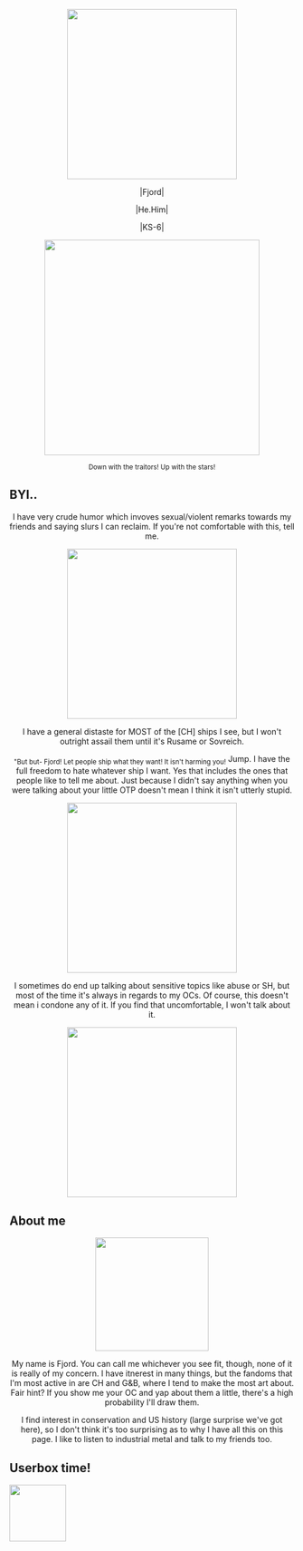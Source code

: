 <p align="center">
<img width="300" src=https://imgur.com/InXIDYK.png>
<p align="center">
|Fjord|
<p align="center">
|He.Him|
<p align="center">
|KS-6|
<p align="center">
<img width="380" src=https://imgur.com/dsNlPNH.png>
<p align="center">
<sup>Down with the traitors! Up with the stars!</sup>

## BYI..
<p align="center">
I have very crude humor which invoves sexual/violent remarks towards my friends and saying slurs I can reclaim. If you're not comfortable with this, tell me.
<p align="center">
<img width="300" src=https://imgur.com/c4W1CsZ.png>
<p align="center">
I have a general distaste for MOST of the [CH] ships I see, but I won't outright assail them until it's Rusame or Sovreich. 
<p align="center">
<sub>"But but- Fjord! Let people ship what they want! It isn't harming you!</sub> Jump. I have the full freedom to hate whatever ship I want. Yes that includes the ones that people like to tell me about. Just because I didn't say anything when you were talking about your little OTP doesn't mean I think it isn't utterly stupid.
<p align="center">
<img width="300" src=https://imgur.com/MyQdqzA.png>
<p align="center">
I sometimes do end up talking about sensitive topics like abuse or SH, but most of the time it's always in regards to my OCs. Of course, this doesn't mean i condone any of it. If you find that uncomfortable, I won't talk about it.
<p align="center">
<img width="300" src=https://imgur.com/JkSRUH3.png>


## About me
<p align="center">
<img width="200" src=https://imgur.com/GdCDJ0n.png>
<p align="center">
My name is Fjord. You can call me whichever you see fit, though, none of it is really of my concern. I have itnerest in many things, but the fandoms that I'm most active in are CH and G&B, where I tend to make the most art about. Fair hint? If you show me your OC and yap about them a little, there's a high probability I'll draw them. 
<p align="center">
I find interest in conservation and US history (large surprise we've got here), so I don't think it's too surprising as to why I have all this on this page. I like to listen to industrial metal and talk to my friends too.

## Userbox time!
<img width="100" src=.png>
